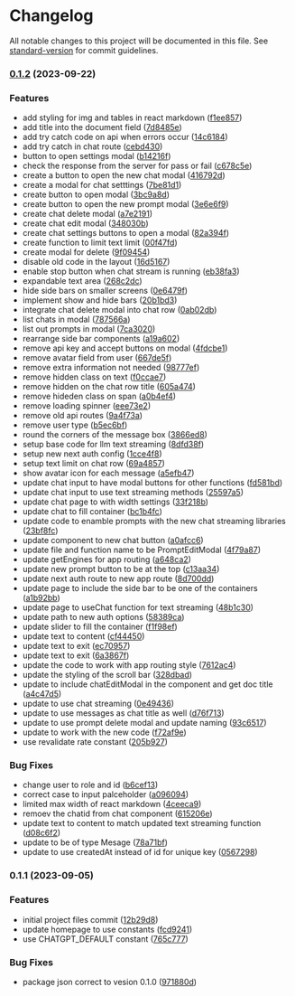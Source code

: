 # Changelog

All notable changes to this project will be documented in this file. See [standard-version](https://github.com/conventional-changelog/standard-version) for commit guidelines.

### [0.1.2](https://github.com/KBMaglalang/YAChatGPT/compare/v0.1.1...v0.1.2) (2023-09-22)


### Features

* add styling for img and tables in react markdown ([f1ee857](https://github.com/KBMaglalang/YAChatGPT/commit/f1ee85700886f771e320ccb6e399bbcdca2648e7))
* add title into the document field ([7d8485e](https://github.com/KBMaglalang/YAChatGPT/commit/7d8485e89b4061f8e738aa677d71be94dc3db3a5))
* add try catch code on api when errors occur ([14c6184](https://github.com/KBMaglalang/YAChatGPT/commit/14c6184a5976ea16e9fb46fca0a74df85dcffd9a))
* add try catch in chat route ([cebd430](https://github.com/KBMaglalang/YAChatGPT/commit/cebd43022fd15afc2e454a9755ed1970e1ca6896))
* button to open settings modal ([b14216f](https://github.com/KBMaglalang/YAChatGPT/commit/b14216fb710d11e16b94b04845a24dc098acf26c))
* check the response from the server for pass or fail ([c678c5e](https://github.com/KBMaglalang/YAChatGPT/commit/c678c5e0addc8f9e3a310d82b5bbd26f3b501d91))
* create a button to open the new chat modal ([416792d](https://github.com/KBMaglalang/YAChatGPT/commit/416792dada4a3d03be427707c0fee78eb00d8163))
* create a modal for chat setttings ([7be81d1](https://github.com/KBMaglalang/YAChatGPT/commit/7be81d16b9e1af6ef54bc9eb98ac6865795aa42d))
* create button to open modal ([3bc9a8d](https://github.com/KBMaglalang/YAChatGPT/commit/3bc9a8dc5ccb6e32a190dea0038b57696cad4823))
* create button to open the new prompt modal ([3e6e6f9](https://github.com/KBMaglalang/YAChatGPT/commit/3e6e6f9296b96e1b67cc4fe6aec40ccda3e77883))
* create chat delete modal ([a7e2191](https://github.com/KBMaglalang/YAChatGPT/commit/a7e2191290c161fe7d8c31dee7bbd1604e5c2e7c))
* create chat edit modal ([348030b](https://github.com/KBMaglalang/YAChatGPT/commit/348030b87a7bcd57f4bd4aa072eec2f2dad7f46c))
* create chat settings buttons to open a modal ([82a394f](https://github.com/KBMaglalang/YAChatGPT/commit/82a394f5a16465b37e41fcd3d0a60ae5b3c6b124))
* create function to limit text limit ([00f47fd](https://github.com/KBMaglalang/YAChatGPT/commit/00f47fd5fe8bccd2da05e9aa3d90d7df3853560b))
* create modal for delete ([9f09454](https://github.com/KBMaglalang/YAChatGPT/commit/9f09454bac06bc3bad7e51e3785f78542da9ede7))
* disable old code in the layout ([16d5167](https://github.com/KBMaglalang/YAChatGPT/commit/16d5167cad529e547a90a20e4cd88a3dddfd0cf8))
* enable stop button when chat stream is running ([eb38fa3](https://github.com/KBMaglalang/YAChatGPT/commit/eb38fa39a57222870886252b9b12a5ed96377488))
* expandable text area ([268c2dc](https://github.com/KBMaglalang/YAChatGPT/commit/268c2dc729231d3ba39926e3f47ee7e18c30c9e5))
* hide side bars on smaller screens ([0e6479f](https://github.com/KBMaglalang/YAChatGPT/commit/0e6479f406c6daedc8f680836ba8579144ee256b))
* implement show and hide bars ([20b1bd3](https://github.com/KBMaglalang/YAChatGPT/commit/20b1bd3bc9ae4fe05d0827ffb24880336b22a370))
* integrate chat delete modal into chat row ([0ab02db](https://github.com/KBMaglalang/YAChatGPT/commit/0ab02db86569a872b97aa757a381ba948de66d80))
* list chats in modal ([787566a](https://github.com/KBMaglalang/YAChatGPT/commit/787566a5c51b0a8af8d343cac3df5a1cb12a3045))
* list out prompts in modal ([7ca3020](https://github.com/KBMaglalang/YAChatGPT/commit/7ca302071e33e949aff49ccbe57daca89f994cb2))
* rearrange side bar components ([a19a602](https://github.com/KBMaglalang/YAChatGPT/commit/a19a602e4e2e08d50ed516af32f1c7e6cbe00bce))
* remove api key and accept buttons on modal ([4fdcbe1](https://github.com/KBMaglalang/YAChatGPT/commit/4fdcbe1d2e41fe2416656e0eed7513498ef84ebe))
* remove avatar field from user ([667de5f](https://github.com/KBMaglalang/YAChatGPT/commit/667de5f3c4dfefd61d8df7226201bd2d9b43c597))
* remove extra information not needed ([98777ef](https://github.com/KBMaglalang/YAChatGPT/commit/98777ef37b37fec62eb7f49e7249047cacce4b79))
* remove hidden class on text ([f0ccae7](https://github.com/KBMaglalang/YAChatGPT/commit/f0ccae79c1febb3fa68265cbedd5f477c73a0dcc))
* remove hidden on the chat row title ([605a474](https://github.com/KBMaglalang/YAChatGPT/commit/605a474d293822ed9772afa373ceae4110a10e0b))
* remove hideden class on span ([a0b4ef4](https://github.com/KBMaglalang/YAChatGPT/commit/a0b4ef4d0e0582ce48bba75e11274acd9b5bf35f))
* remove loading spinner ([eee73e2](https://github.com/KBMaglalang/YAChatGPT/commit/eee73e23bdbb5c9c085d86a377c001ee33c6285f))
* remove old api routes ([9a4f73a](https://github.com/KBMaglalang/YAChatGPT/commit/9a4f73aeea0182937148626a1242ff498780a051))
* remove user type ([b5ec6bf](https://github.com/KBMaglalang/YAChatGPT/commit/b5ec6bf04e2eab3239a622d9359fb5784994e497))
* round the corners of the message box ([3866ed8](https://github.com/KBMaglalang/YAChatGPT/commit/3866ed8904f1b2c7d481e491f5ba8a12ffcdaec6))
* setup base code for llm text streaming ([8dfd38f](https://github.com/KBMaglalang/YAChatGPT/commit/8dfd38f5b95a5a5a6fb0233afce1b3681ae1253c))
* setup new next auth config ([1cce4f8](https://github.com/KBMaglalang/YAChatGPT/commit/1cce4f842ed65ffd6aa989bc27ed316a5309426c))
* setup text limit on chat row ([69a4857](https://github.com/KBMaglalang/YAChatGPT/commit/69a48570f2cc66908ed93f37f14d270444cb30af))
* show avatar icon for each message ([a5efb47](https://github.com/KBMaglalang/YAChatGPT/commit/a5efb47055609ef6cf2eda340b357fd95fc43cc0))
* update chat input to have modal buttons for other functions ([fd581bd](https://github.com/KBMaglalang/YAChatGPT/commit/fd581bd14e5d95d8c9ca03bb1871e2b90e3c1e4e))
* update chat input to use text streaming methods ([25597a5](https://github.com/KBMaglalang/YAChatGPT/commit/25597a505b495d60a20c92de8378c007480f1c49))
* update chat page to with width settings ([33f218b](https://github.com/KBMaglalang/YAChatGPT/commit/33f218b870ee6b6f6ecfc7627eced79f30ab0c3b))
* update chat to fill container ([bc1b4fc](https://github.com/KBMaglalang/YAChatGPT/commit/bc1b4fc325aec0919b231bc67899a824d922f38b))
* update code to enamble prompts with the new chat streaming libraries ([23bf8fc](https://github.com/KBMaglalang/YAChatGPT/commit/23bf8fc10a628d73b82b42b494ca352a7a6dac5e))
* update component to new chat button ([a0afcc6](https://github.com/KBMaglalang/YAChatGPT/commit/a0afcc6900cc7d49792fc2ed4ddb7dbb0ba1a8dc))
* update file and function name to be PromptEditModal ([4f79a87](https://github.com/KBMaglalang/YAChatGPT/commit/4f79a87439dd6abb18d71d9677ceb223f222536e))
* update getEngines for app routing ([a648ca2](https://github.com/KBMaglalang/YAChatGPT/commit/a648ca2c83e44d953a75a9a456e0f9fbc789e6f8))
* update new prompt button to be at the top ([c13aa34](https://github.com/KBMaglalang/YAChatGPT/commit/c13aa3439000fcb2b1b3b933bf61942e5ad42239))
* update next auth route to new app route ([8d700dd](https://github.com/KBMaglalang/YAChatGPT/commit/8d700dd321e494ff6216115588d83186530f74de))
* update page to include the side bar to be one of the containers ([a1b92bb](https://github.com/KBMaglalang/YAChatGPT/commit/a1b92bb5e2d577c33ea80a8d1e840302ad71cb98))
* update page to useChat function for text streaming ([48b1c30](https://github.com/KBMaglalang/YAChatGPT/commit/48b1c3028882ee2daac1d11e9aa4f6a6be7a998b))
* update path to new auth options ([58389ca](https://github.com/KBMaglalang/YAChatGPT/commit/58389ca268127fad5fbcfca1a4fb136fdec7ba4d))
* update slider to fill the container ([f1f98ef](https://github.com/KBMaglalang/YAChatGPT/commit/f1f98efb5ff672944cadba3dc663a6d71703be32))
* update text to content ([cf44450](https://github.com/KBMaglalang/YAChatGPT/commit/cf44450755d4256dc2ff049241f864bfde170ad8))
* update text to exit ([ec70957](https://github.com/KBMaglalang/YAChatGPT/commit/ec7095796b34e3ccd74265bf648c9c1256e039f0))
* update text to exit ([6a3867f](https://github.com/KBMaglalang/YAChatGPT/commit/6a3867f4a531ea0b842b85673bbff5c99a9cf225))
* update the code to work with app routing style ([7612ac4](https://github.com/KBMaglalang/YAChatGPT/commit/7612ac4600fb5fade0f6d352cce3f3e8c39a8599))
* update the styling of the scroll bar ([328dbad](https://github.com/KBMaglalang/YAChatGPT/commit/328dbad4ba1aefd4971352f14d4f64d72e8b8ddb))
* update to include chatEditModal in the component and get doc title ([a4c47d5](https://github.com/KBMaglalang/YAChatGPT/commit/a4c47d5fb3ce24cef086311ba904d72c1453db1b))
* update to use chat streaming ([0e49436](https://github.com/KBMaglalang/YAChatGPT/commit/0e49436f20e0adba71f6506670b91e66e3c59e21))
* update to use messages as chat title as well ([d76f713](https://github.com/KBMaglalang/YAChatGPT/commit/d76f71376f358e507a2f8361a493c0bfea90f229))
* update to use prompt delete modal and update naming ([93c6517](https://github.com/KBMaglalang/YAChatGPT/commit/93c65171d6a37eba871ec3fe405dd68fc5efcc5f))
* update to work with the new code ([f72af9e](https://github.com/KBMaglalang/YAChatGPT/commit/f72af9ef5d8e3ccc2274e500fb6bb0ab8244dd49))
* use revalidate rate constant ([205b927](https://github.com/KBMaglalang/YAChatGPT/commit/205b9278f75765ada659a0387d6215ad2980cf3e))


### Bug Fixes

* change user to role and id ([b6cef13](https://github.com/KBMaglalang/YAChatGPT/commit/b6cef1388c22b040cf7ff4cd793f24fe15b20bd6))
* correct case to input palceholder ([a096094](https://github.com/KBMaglalang/YAChatGPT/commit/a09609450c10d3870a66d005c88db8b82abe18ed))
* limited max width of react markdown ([4ceeca9](https://github.com/KBMaglalang/YAChatGPT/commit/4ceeca9ac1f9c5e454779328959362dad45e8924))
* remoev the chatid from chat component ([615206e](https://github.com/KBMaglalang/YAChatGPT/commit/615206e0dc4c1a59ff9360e5933876de4c27d7a7))
* update text to content to match updated text streaming function ([d08c6f2](https://github.com/KBMaglalang/YAChatGPT/commit/d08c6f2fcdafb2a631842e39631d858cc8db128e))
* update to be of type Mesage ([78a71bf](https://github.com/KBMaglalang/YAChatGPT/commit/78a71bf8ecc9a49873ab889ca67b64a004ed127f))
* update to use createdAt instead of id for unique key ([0567298](https://github.com/KBMaglalang/YAChatGPT/commit/0567298318b0c5a403b4d0a2b7dfc4bad78425cf))

### 0.1.1 (2023-09-05)


### Features

* initial project files commit ([12b29d8](https://github.com/KBMaglalang/YAChatGPT/commit/12b29d8ab250ad1a0edb6ca0cbf6f0f1a27f75ee))
* update homepage to use constants ([fcd9241](https://github.com/KBMaglalang/YAChatGPT/commit/fcd9241c0828a2e6a2603b4cf338ba42c8bccc0d))
* use CHATGPT_DEFAULT constant ([765c777](https://github.com/KBMaglalang/YAChatGPT/commit/765c777faaad5363d5b0067ef6c46495a03f4867))


### Bug Fixes

* package json correct to vesion 0.1.0 ([971880d](https://github.com/KBMaglalang/YAChatGPT/commit/971880d2bd55907887c041d82cc3baf35eeda521))
